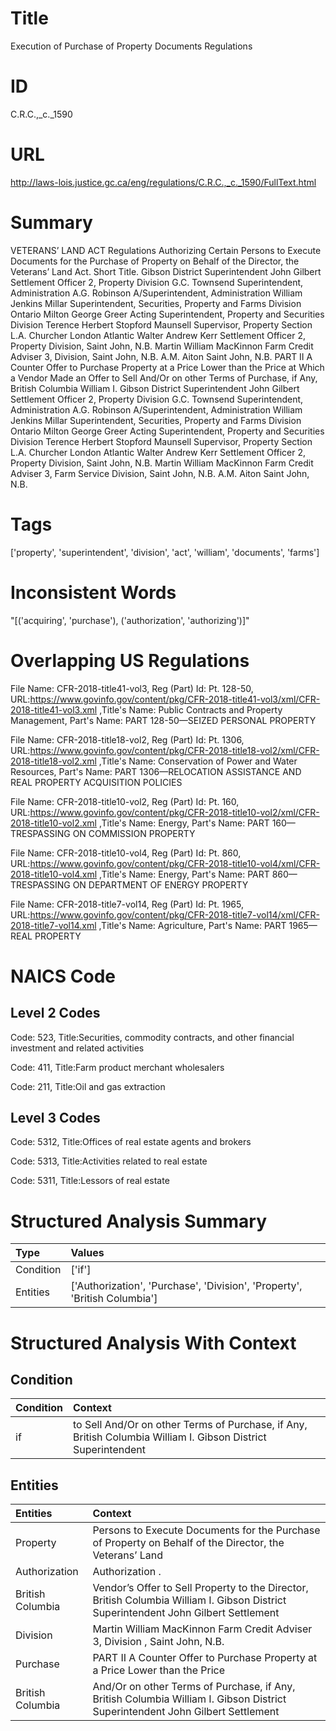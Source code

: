 # Title
Execution of Purchase of Property Documents Regulations


# ID
C.R.C.,_c._1590

# URL
http://laws-lois.justice.gc.ca/eng/regulations/C.R.C.,_c._1590/FullText.html


# Summary
VETERANS’ LAND ACT Regulations Authorizing Certain Persons to Execute Documents for the Purchase of Property on Behalf of the Director, the Veterans’ Land Act. Short Title.
Gibson District Superintendent John Gilbert Settlement Officer 2, Property Division G.C. Townsend Superintendent, Administration A.G. Robinson A/Superintendent, Administration William Jenkins Millar Superintendent, Securities, Property and Farms Division Ontario Milton George Greer Acting Superintendent, Property and Securities Division Terence Herbert Stopford Maunsell Supervisor, Property Section L.A. Churcher London Atlantic Walter Andrew Kerr Settlement Officer 2, Property Division, Saint John, N.B. Martin William MacKinnon Farm Credit Adviser 3, Division, Saint John, N.B. A.M. Aiton Saint John, N.B. PART II A Counter Offer to Purchase Property at a Price Lower than the Price at Which a Vendor Made an Offer to Sell And/Or on other Terms of Purchase, if Any, British Columbia William I.
Gibson District Superintendent John Gilbert Settlement Officer 2, Property Division G.C. Townsend Superintendent, Administration A.G. Robinson A/Superintendent, Administration William Jenkins Millar Superintendent, Securities, Property and Farms Division Ontario Milton George Greer Acting Superintendent, Property and Securities Division Terence Herbert Stopford Maunsell Supervisor, Property Section L.A. Churcher London Atlantic Walter Andrew Kerr Settlement Officer 2, Property Division, Saint John, N.B. Martin William MacKinnon Farm Credit Adviser 3, Farm Service Division, Saint John, N.B. A.M. Aiton Saint John, N.B.


# Tags
['property', 'superintendent', 'division', 'act', 'william', 'documents', 'farms']


# Inconsistent Words
"[('acquiring', 'purchase'), ('authorization', 'authorizing')]"


# Overlapping US Regulations
File Name: CFR-2018-title41-vol3, Reg (Part) Id: Pt. 128-50, URL:https://www.govinfo.gov/content/pkg/CFR-2018-title41-vol3/xml/CFR-2018-title41-vol3.xml
,Title's Name: Public Contracts and Property Management, Part's Name: PART 128-50—SEIZED PERSONAL PROPERTY

File Name: CFR-2018-title18-vol2, Reg (Part) Id: Pt. 1306, URL:https://www.govinfo.gov/content/pkg/CFR-2018-title18-vol2/xml/CFR-2018-title18-vol2.xml
,Title's Name: Conservation of Power and Water Resources, Part's Name: PART 1306—RELOCATION ASSISTANCE AND REAL PROPERTY ACQUISITION POLICIES

File Name: CFR-2018-title10-vol2, Reg (Part) Id: Pt. 160, URL:https://www.govinfo.gov/content/pkg/CFR-2018-title10-vol2/xml/CFR-2018-title10-vol2.xml
,Title's Name: Energy, Part's Name: PART 160—TRESPASSING ON COMMISSION PROPERTY

File Name: CFR-2018-title10-vol4, Reg (Part) Id: Pt. 860, URL:https://www.govinfo.gov/content/pkg/CFR-2018-title10-vol4/xml/CFR-2018-title10-vol4.xml
,Title's Name: Energy, Part's Name: PART 860—TRESPASSING ON DEPARTMENT OF ENERGY PROPERTY

File Name: CFR-2018-title7-vol14, Reg (Part) Id: Pt. 1965, URL:https://www.govinfo.gov/content/pkg/CFR-2018-title7-vol14/xml/CFR-2018-title7-vol14.xml
,Title's Name: Agriculture, Part's Name: PART 1965—REAL PROPERTY




# NAICS Code
## Level 2 Codes
Code: 523, Title:Securities, commodity contracts, and other financial investment and related activities

Code: 411, Title:Farm product merchant wholesalers

Code: 211, Title:Oil and gas extraction




## Level 3 Codes
Code: 5312, Title:Offices of real estate agents and brokers

Code: 5313, Title:Activities related to real estate

Code: 5311, Title:Lessors of real estate







# Structured Analysis Summary
| Type      | Values                                                                    |
|:----------|:--------------------------------------------------------------------------|
| Condition | ['if']                                                                    |
| Entities  | ['Authorization', 'Purchase', 'Division', 'Property', 'British Columbia'] |


# Structured Analysis With Context
 


## Condition
| Condition   | Context                                                                                                       |
|:------------|:--------------------------------------------------------------------------------------------------------------|
| if          | to Sell And/Or on other Terms of Purchase, if Any, British Columbia William I. Gibson District Superintendent |


## Entities
| Entities         | Context                                                                                                                             |
|:-----------------|:------------------------------------------------------------------------------------------------------------------------------------|
| Property         | Persons to Execute Documents for the Purchase of Property on Behalf of the Director, the Veterans’ Land                             |
| Authorization    | Authorization .                                                                                                                     |
| British Columbia | Vendor’s Offer to Sell Property to the Director, British Columbia William I. Gibson District Superintendent John Gilbert Settlement |
| Division         | Martin William MacKinnon Farm Credit Adviser 3,  Division , Saint John, N.B.                                                        |
| Purchase         | PART II A Counter Offer to  Purchase Property at a Price Lower than the Price                                                       |
| British Columbia | And/Or on other Terms of Purchase, if Any, British Columbia William I. Gibson District Superintendent John Gilbert Settlement       |


